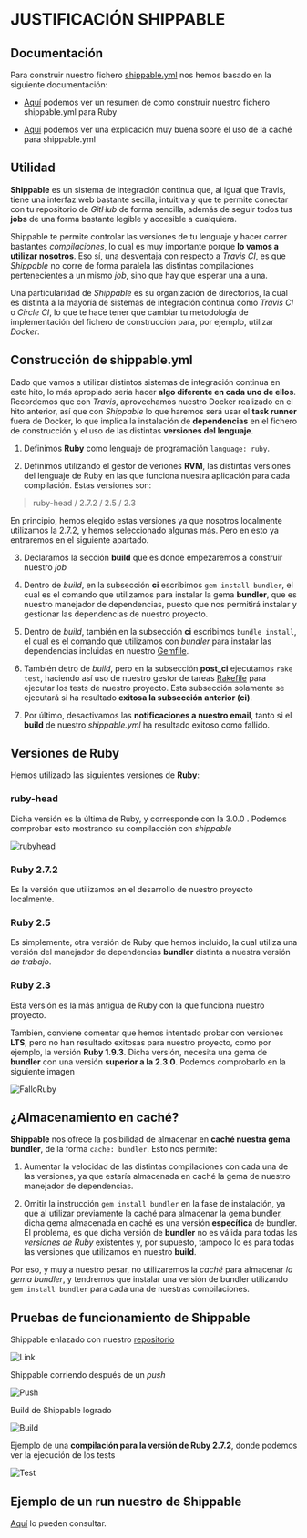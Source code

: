 # JUSTIFICACIÓN SHIPPABLE


## Documentación


Para construir nuestro fichero [shippable.yml](https://github.com/biilal1999/GameStore/blob/master/shippable.yml) nos hemos basado en la siguiente documentación:

+ [Aquí](http://docs.shippable.com/ci/ruby-continuous-integration/) podemos ver un resumen de como construir nuestro fichero shippable.yml para Ruby

+ [Aquí](http://docs.shippable.com/ci/caching/) podemos ver una explicación muy buena sobre el uso de la caché para shippable.yml



## Utilidad

**Shippable** es un sistema de integración continua que, al igual que Travis, tiene una interfaz web bastante secilla, intuitiva y que te permite conectar con tu repositorio de *GitHub* de forma sencilla, además de seguir todos tus **jobs** de una forma bastante legible y accesible a cualquiera. 

Shippable te permite controlar las versiones de tu lenguaje y hacer correr bastantes *compilaciones*, lo cual es muy importante porque **lo vamos a utilizar nosotros**. Eso sí, una desventaja con respecto a *Travis CI*, es que *Shippable* no corre de forma paralela las distintas compilaciones pertenecientes a un mismo *job*, sino que hay que esperar una a una.

Una particularidad de *Shippable* es su organización de directorios, la cual es distinta a la mayoría de sistemas de integración continua como *Travis CI* o *Circle CI*, lo que te hace tener que cambiar tu metodología de implementación del fichero de construcción para, por ejemplo, utilizar *Docker*.



## Construcción de shippable.yml


Dado que vamos a utilizar distintos sistemas de integración continua en este hito, lo más apropiado sería hacer **algo diferente en cada uno de ellos**. Recordemos que con *Travis*, aprovechamos nuestro Docker realizado en el hito anterior, así que con *Shippable* lo que haremos será usar el **task runner** fuera de Docker, lo que implica la instalación de **dependencias** en el fichero de construcción y el uso de las distintas **versiones del lenguaje**.


1. Definimos **Ruby** como lenguaje de programación `language: ruby`.

2. Definimos utilizando el gestor de veriones **RVM**, las distintas versiones del lenguaje de Ruby en las que funciona nuestra aplicación para cada compilación. Estas versiones son:

> ruby-head / 2.7.2 / 2.5 / 2.3

   En principio, hemos elegido estas versiones ya que nosotros localmente utilizamos la 2.7.2, y hemos seleccionado algunas más. Pero en esto ya entraremos en el siguiente apartado.

3. Declaramos la sección **build** que es donde empezaremos a construir nuestro *job*

4. Dentro de *build*, en la subsección **ci** escribimos `gem install bundler`, el cual es el comando que utilizamos para instalar la gema **bundler**, que es nuestro manejador de dependencias, puesto que nos permitirá instalar y gestionar las dependencias de nuestro proyecto.

5. Dentro de *build*, también en la subsección **ci** escribimos `bundle install`, el cual es el comando que utilizamos con *bundler* para instalar las dependencias incluidas en nuestro [Gemfile](https://github.com/biilal1999/GameStore/blob/master/Gemfile).

6. También detro de *build*, pero en la subsección **post_ci** ejecutamos `rake test`, haciendo así uso de nuestro gestor de tareas [Rakefile](https://github.com/biilal1999/GameStore/blob/master/Rakefile) para ejecutar los tests de nuestro proyecto. Esta subsección solamente se ejecutará si ha resultado **exitosa la subsección anterior (ci)**.

7. Por último, desactivamos las **notificaciones a nuestro email**, tanto si el **build** de nuestro *shippable.yml* ha resultado exitoso como fallido.



## Versiones de Ruby

Hemos utilizado las siguientes versiones de **Ruby**:


### ruby-head


Dicha versión es la última de Ruby, y corresponde con la 3.0.0 . Podemos comprobar esto mostrando su compilacción con *shippable*


![rubyhead](https://github.com/biilal1999/GameStore/blob/master/docs/img/RubyHead.png)


### Ruby 2.7.2


Es la versión que utilizamos en el desarrollo de nuestro proyecto localmente.


### Ruby 2.5


Es simplemente, otra versión de Ruby que hemos incluido, la cual utiliza una versión del manejador de dependencias **bundler** distinta a nuestra versión *de trabajo*.


### Ruby 2.3


Esta versión es la más antigua de Ruby con la que funciona nuestro proyecto.


También, conviene comentar que hemos intentado probar con versiones **LTS**, pero no han resultado exitosas para nuestro proyecto, como por ejemplo, la versión **Ruby 1.9.3**. Dicha versión, necesita una gema de **bundler** con una versión **superior a la 2.3.0**. Podemos comprobarlo en la siguiente imagen


![FalloRuby](https://github.com/biilal1999/GameStore/blob/master/docs/img/FalloRuby.png)



## ¿Almacenamiento en caché?


**Shippable** nos ofrece la posibilidad de almacenar en **caché nuestra gema bundler**, de la forma `cache: bundler`. Esto nos permite:


1. Aumentar la velocidad de las distintas compilaciones con cada una de las versiones, ya que estaría almacenada en caché la gema de nuestro manejador de dependencias.


2. Omitir la instrucción `gem install bundler` en la fase de instalación, ya que al utilizar previamente la caché para almacenar la gema bundler, dicha gema almacenada en caché es una versión **específica** de bundler. El problema, es que dicha versión de **bundler** no es válida para todas las *versiones de Ruby* existentes y, por supuesto, tampoco lo es para todas las versiones que utilizamos en nuestro **build**.


Por eso, y muy a nuestro pesar, no utilizaremos la *caché* para almacenar *la gema bundler*, y tendremos que instalar una versión de bundler utilizando `gem install bundler` para cada una de nuestras compilaciones.



## Pruebas de funcionamiento de Shippable


Shippable enlazado con nuestro [repositorio](https://github.com/biilal1999/GameStore)


![Link](https://github.com/biilal1999/GameStore/blob/master/docs/img/ShippableLink.png)



Shippable corriendo después de un *push*


![Push](https://github.com/biilal1999/GameStore/blob/master/docs/img/ShippableCorriendo.png)



Build de Shippable logrado


![Build](https://github.com/biilal1999/GameStore/blob/master/docs/img/ShippableSuccess.png)



Ejemplo de una **compilación para la versión de Ruby 2.7.2**, donde podemos ver la ejecución de los tests


![Test](https://github.com/biilal1999/GameStore/blob/master/docs/img/ShippableTest.png)



## Ejemplo de un run nuestro de Shippable


[Aquí](https://app.shippable.com/github/biilal1999/GameStore/runs/82/summary/console) lo pueden consultar.

